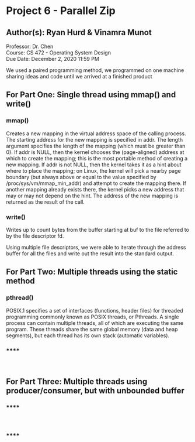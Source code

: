 # Project 6 - Parallel Zip <br/> 
## Author(s): Ryan Hurd & Vinamra Munot <br/>
Professor: Dr. Chen<br/>
Course: CS 472 - Operating System Design <br/>
Due Date: December 2, 2020 11:59 PM<br/>

We used a paired programming method, we programmed on one machine sharing ideas and code until we arrived at a finished product
## For Part One: Single thread using mmap() and write() <br/>
### **mmap()** <br/> 
Creates a new mapping in the virtual address space of the calling process. The starting address for the new mapping is specified in addr. The length argument specifies the length of the mapping (which must be greater than 0). If addr is NULL, then the kernel chooses the (page-aligned) address at which to create the mapping; this is the most portable method of creating a new mapping. If addr is not NULL, then the kernel takes it as a hint about where to place the mapping; on Linux, the kernel will pick a nearby page boundary (but always above or equal to the value specified by /proc/sys/vm/mmap_min_addr) and attempt to create the mapping there. If another mapping already exists there, the kernel picks a new address that may or may not depend on the hint. The address of the new mapping is returned as the result of the call.<br/>

 ### **write()** <br/> 
 Writes up to count bytes from the buffer starting at buf to the file referred to by the file descriptor fd.<br/>
 
Using multiple file descriptors, we were able to iterate through the address buffer for all the files and write out the result into the standard output.<br/>

## For Part Two: Multiple threads using the static method <br/>
### **pthread()** <br/> 
POSIX.1 specifies a set of interfaces (functions, header files) for  threaded programming commonly known as POSIX threads, or Pthreads. A single process can contain multiple threads, all of which are executing the same program.  These threads share the same global memory (data and heap segments), but each thread has its own stack (automatic variables).<br/>

 ### **** <br/> 
 <br/>

 ## For Part Three:  Multiple threads using producer/consumer, but with unbounded buffer <br/>
### **** <br/> 
<br/>

 ### **** <br/> 
 <br/>